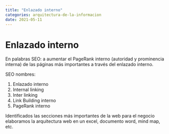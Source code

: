 ```yaml
---
title: "Enlazado interno"
categories: arquitectura-de-la-informacion
date: 2021-05-11
---
```


# Enlazado interno

En palabras SEO: a aumentar el PageRank interno (autoridad y prominencia interna) de las páginas más importantes a través del enlazado interno.

SEO nombres:

1.  Enlazado interno
2.  Internal linking
3.  Inter linking
4.  Link Building interno
5.  PageRank interno

Identificados las secciones más importantes de la web para el negocio elaboramos la arquitectura web en un excel, documento word, mind map, etc.